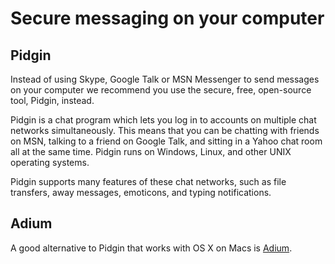 [Title]: # (Échanger des messages sécurisés sur votre ordinateur)
[Order]: # (4)

# Secure messaging on your computer

## Pidgin

Instead of using Skype, Google Talk or MSN Messenger to send messages on your computer we recommend you use the secure, free, open-source tool, Pidgin, instead.

Pidgin is a chat program which lets you log in to accounts on multiple chat networks simultaneously. This means that you can be chatting with friends on MSN, talking to a friend on Google Talk, and sitting in a Yahoo chat room all at the same time. Pidgin runs on Windows, Linux, and other UNIX operating systems. 

Pidgin supports many features of these chat networks, such as file transfers, away messages, emoticons, and typing notifications.

## Adium

A good alternative to Pidgin that works with OS X on Macs is [Adium](http://adium.im/).